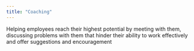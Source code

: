 ```yaml
---
title: "Coaching"
---
```

Helping employees reach their highest potential by meeting with them, discussing problems with them that hinder their ability to work effectively and offer suggestions and encouragement

